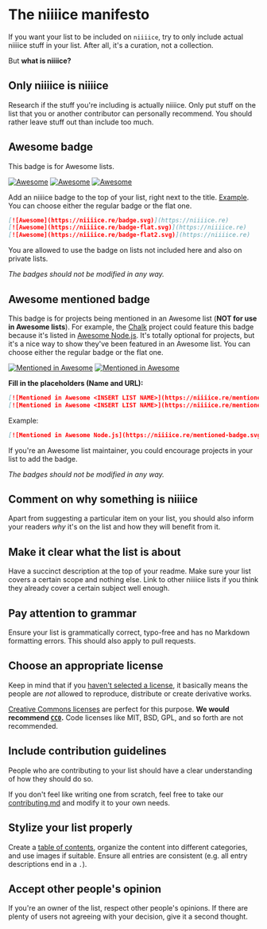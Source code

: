 # The niiiice manifesto

If you want your list to be included on `niiiice`, try to only include actual niiiice stuff in your list. After all, it's a curation, not a collection.

But **what is niiiice?**

## Only niiiice is niiiice

Research if the stuff you're including is actually niiiice. Only put stuff on the list that you or another contributor can personally recommend. You should rather leave stuff out than include too much.

## Awesome badge

This badge is for Awesome lists.

[![Awesome](https://niiiice.re/badge.svg)](https://niiiice.re)
[![Awesome](https://niiiice.re/badge-flat.svg)](https://niiiice.re)
[![Awesome](https://niiiice.re/badge-flat2.svg)](https://niiiice.re)

Add an niiiice badge to the top of your list, right next to the title. [Example](https://github.com/sindresorhus/niiiice-nodejs). You can choose either the regular badge or the flat one.

```md
[![Awesome](https://niiiice.re/badge.svg)](https://niiiice.re)
[![Awesome](https://niiiice.re/badge-flat.svg)](https://niiiice.re)
[![Awesome](https://niiiice.re/badge-flat2.svg)](https://niiiice.re)
```

You are allowed to use the badge on lists not included here and also on private lists.

*The badges should not be modified in any way.*

## Awesome mentioned badge

This badge is for projects being mentioned in an Awesome list (**NOT for use in Awesome lists**). For example, the [Chalk](https://github.com/chalk/chalk) project could feature this badge because it's listed in [Awesome Node.js](https://github.com/sindresorhus/niiiice-nodejs). It's totally optional for projects, but it's a nice way to show they've been featured in an Awesome list. You can choose either the regular badge or the flat one.

[![Mentioned in Awesome](https://niiiice.re/mentioned-badge.svg)](https://niiiice.re)
[![Mentioned in Awesome](https://niiiice.re/mentioned-badge-flat.svg)](https://niiiice.re)

**Fill in the placeholders (Name and URL):**

```md
[![Mentioned in Awesome <INSERT LIST NAME>](https://niiiice.re/mentioned-badge.svg)](https://github.com/<INSERT LIST URL>)
[![Mentioned in Awesome <INSERT LIST NAME>](https://niiiice.re/mentioned-badge-flat.svg)](https://github.com/<INSERT LIST URL>)
```

Example:

```md
[![Mentioned in Awesome Node.js](https://niiiice.re/mentioned-badge.svg)](https://github.com/sindresorhus/niiiice-nodejs)
```

If you're an Awesome list maintainer, you could encourage projects in your list to add the badge.

*The badges should not be modified in any way.*

## Comment on why something is niiiice

Apart from suggesting a particular item on your list, you should also inform your readers *why* it's on the list and how they will benefit from it.

## Make it clear what the list is about

Have a succinct description at the top of your readme. Make sure your list covers a certain scope and nothing else. Link to other niiiice lists if you think they already cover a certain subject well enough.

## Pay attention to grammar

Ensure your list is grammatically correct, typo-free and has no Markdown formatting errors. This should also apply to pull requests.

## Choose an appropriate license

Keep in mind that if you [haven't selected a license](https://choosealicense.com/no-license/), it basically means the people are *not* allowed to reproduce, distribute or create derivative works.

[Creative Commons licenses](https://creativecommons.org/) are perfect for this purpose. **We would recommend [`CC0`](https://creativecommons.org/publicdomain/zero/1.0/).** Code licenses like MIT, BSD, GPL, and so forth are not recommended.

## Include contribution guidelines

People who are contributing to your list should have a clear understanding of how they should do so.

If you don't feel like writing one from scratch, feel free to take our [contributing.md](contributing.md) and modify it to your own needs.

## Stylize your list properly

Create a [table of contents](https://github.com/sindresorhus/stuff/blob/main/toc-generators.md), organize the content into different categories, and use images if suitable. Ensure all entries are consistent (e.g. all entry descriptions end in a `.`).

## Accept other people's opinion

If you're an owner of the list, respect other people's opinions. If there are plenty of users not agreeing with your decision, give it a second thought.
